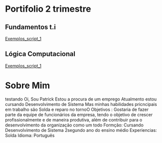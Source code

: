 # Portifolio 2 trimestre
## Fundamentos t.i
[Exemplos_script_1](Patrickcovre/fundamentosti/avaliaçaopratica)



## Lógica Computacional
[Exemplos_script_1](logicacomputacional/exmplos.java)


# Sobre Mim


testando Oi, Sou Patrick
Estou a procura de um emprego
Atualmento estou cursando Desenvolvimento de Sistema
Mas minhas habilidades pricncipais em trabalho são Solda e reparo no tornoO
Objetivos :
Gostaria de fazer parte da equipe de funcionários da empresa, tendo o objetivo de crescer profissionalmente e de maneira produtiva, além de contribuir para o desenvolvimento da organização como um todo
Formção:
Cursando Desenvolvimento de Sistema
2segundo ano do ensino médio
Experiencias:
Solda
Idioma:
Português
